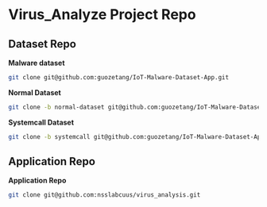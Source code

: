 # Virus_Analyze Project Repo

## Dataset Repo

**Malware dataset**

```bash
git clone git@github.com:guozetang/IoT-Malware-Dataset-App.git
```

**Normal Dataset**

```bash
git clone -b normal-dataset git@github.com:guozetang/IoT-Malware-Dataset-App.git
```

**Systemcall Dataset**

```bash
git clone -b systemcall git@github.com:guozetang/IoT-Malware-Dataset-App.git
```

## Application Repo

**Application Repo**

```bash
git clone git@github.com:nsslabcuus/virus_analysis.git
```